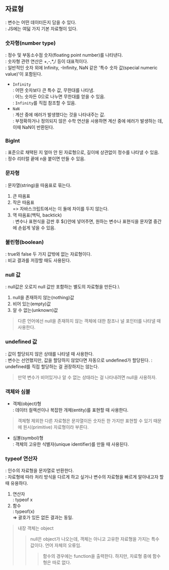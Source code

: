## 자료형
: 변수는 어떤 데이터든지 담을 수 있다.\
: JS에는 여덟 가지 기본 자료형이 있다.
### 숫자형(number type)
: 정수 및 부동소수점 숫자(floating point number)를 나타낸다.\
: 숫자형 관련 연산은 +,-,*,/ 등이 대표적이다.\
: 일반적인 숫자 외에 Infinity, -Infinity, NaN 같은 '특수 숫자 값(special numeric value)'이 포함된다.
- ```Infinity```\
: 어떤 숫자보다 큰 특수 값, 무한대를 나타냄.\
: 어느 숫자든 0으로 나누면 무한대를 얻을 수 있음.\
: ```Infinity```를 직접 참조할 수 있음.
- ```NaN```\
: 계산 중에 에러가 발생했다는 것을 나타내주는 값.\
: 부정확하거나 정의되지 않은 수학 연산을 사용하면 계산 중에 에러가 발생하는 데, 이때 NaN이 반환된다.

### BigInt
: 표준으로 채택된 지 얼마 안 된 자료형으로, 길이에 상관없이 정수를 나타낼 수 있음.\
: 정수 리터럴 끝에 n을 붙이면 만들 수 있음.

### 문자형
: 문자열(string)을 따옴표로 묶는다.
1. 큰 따옴표
2. 작은 따옴표\
=> 자바스크립트에서는 이 둘에 차이를 두지 않는다.
3. 역 따옴표(백틱, backtick)\
: 변수나 표현식을 감싼 후 ${}안에 넣어주면, 원하는 변수나 표현식을 문자열 중간에 손쉽게 넣을 수 있음.

### 불린형(boolean)
: true와 false 두 가지 값밖에 없는 자료형이다.\
: 비교 결과를 저장할 때도 사용된다.

### null 값
: null값은 오로지 null 값만 포함하는 별도의 자료형을 만든다.\
1. null을 존재하지 않는(nothing)값
2. 비어 있는(empty)값
3. 알 수 없는(unknown)값
> 다른 언어에선 null을 존재하지 않는 객체에 대한 참조나 널 포인터를 나타낼 때 사용한다.

### undefined 값
: 값이 할당되지 않은 상태를 나타낼 때 사용한다.\
: 변수는 선언했지만, 값을 할당하지 않았다면 자동으로 undefined가 할당된다.
: undefined를 직접 할당하는 걸 권장하지는 않는다.
> 만약 변수가 비어있거나 알 수 없는 상태라는 걸 나타내려면 null을 사용하자.

### 객체와 심볼
- 객체(object)형\
: 데이터 컬렉션이나 복잡한 개체(entity)를 표현할 때 사용한다.
> 객체형 제외한 다른 자료형은 문자열이든 숫자든 한 가지만 표현할 수 있기 때문에 원시(primitive) 자료형이라 부른다.

- 심볼(symbol)형\
: 객체의 고유한 식별자(unique identifier)를 만들 때 사용된다.

### typeof 연산자
: 인수의 자료형을 문자열로 반환한다.\
: 자료형에 따라 처리 방식을 다르게 하고 싶거나 변수의 자료형을 빠르게 알아내고자 할 때 유용하다.
1. 연산자\
: typeof x
2. 함수\
: typeof(x)\
=> 괄호가 있든 없든 결과는 동일.
> 내장 객체는 object
>> null은 object가 나오는데, 객체는 아니고 고유한 자료형을 가지는 특수 값이다. 언어 자체의 오류임.
>>> 함수의 경우에는 function을 출력한다. 하지만, 자료형 중에 함수형은 따로 없다.